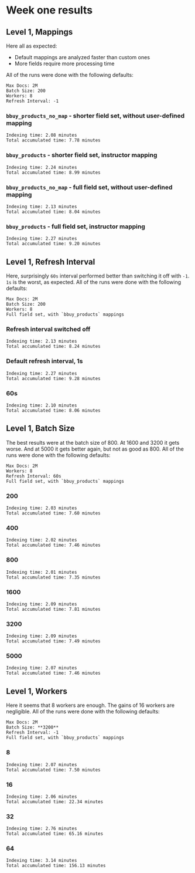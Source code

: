 # Week one results

## Level 1, Mappings

Here all as expected:
- Default mappings are analyzed faster than custom ones
- More fields require more processing time

All of the runs were done with the following defaults:

```
Max Docs: 2M
Batch Size: 200
Workers: 8
Refresh Interval: -1
```

### `bbuy_products_no_map` - shorter field set, without user-defined mapping
```
Indexing time: 2.08 minutes
Total accumulated time: 7.78 minutes
```

### `bbuy_products` - shorter field set, instructor mapping
```
Indexing time: 2.24 minutes
Total accumulated time: 8.99 minutes
```

### `bbuy_products_no_map` - full field set, without user-defined mapping
```
Indexing time: 2.13 minutes
Total accumulated time: 8.04 minutes
```

### `bbuy_products` - full field set, instructor mapping
```
Indexing time: 2.27 minutes
Total accumulated time: 9.20 minutes
```

## Level 1, Refresh Interval

Here, surprisingly `60s` interval performed better than switching it off with `-1`.
`1s` is the worst, as expected.
All of the runs were done with the following defaults:

```
Max Docs: 2M
Batch Size: 200
Workers: 8
Full field set, with `bbuy_products` mappings
```

### Refresh interval switched off
```
Indexing time: 2.13 minutes
Total accumulated time: 8.24 minutes
```

### Default refresh interval, 1s
```
Indexing time: 2.27 minutes
Total accumulated time: 9.28 minutes
```

### 60s
```
Indexing time: 2.10 minutes
Total accumulated time: 8.06 minutes
```

## Level 1, Batch Size

The best results were at the batch size of 800. At 1600 and 3200 it gets worse. And at 5000 it gets better again, but not as good as 800.
All of the runs were done with the following defaults:
```
Max Docs: 2M
Workers: 8
Refresh Interval: 60s
Full field set, with `bbuy_products` mappings
```

### 200
```
Indexing time: 2.03 minutes
Total accumulated time: 7.60 minutes
```

### 400
```
Indexing time: 2.02 minutes
Total accumulated time: 7.46 minutes
```

### 800
```
Indexing time: 2.01 minutes
Total accumulated time: 7.35 minutes
```

### 1600
```
Indexing time: 2.09 minutes
Total accumulated time: 7.81 minutes
```

### 3200
```
Indexing time: 2.09 minutes
Total accumulated time: 7.49 minutes
```

### 5000
```
Indexing time: 2.07 minutes
Total accumulated time: 7.46 minutes
```

## Level 1, Workers

Here it seems that 8 workers are enough. The gains of 16 workers are negligible.
All of the runs were done with the following defaults:
```
Max Docs: 2M
Batch Size: **3200**
Refresh Interval: -1
Full field set, with `bbuy_products` mappings
```

### 8
```
Indexing time: 2.07 minutes
Total accumulated time: 7.50 minutes
```

### 16
```
Indexing time: 2.06 minutes
Total accumulated time: 22.34 minutes
```

### 32
```
Indexing time: 2.76 minutes
Total accumulated time: 65.16 minutes
```

### 64
```
Indexing time: 3.14 minutes
Total accumulated time: 156.13 minutes
```

